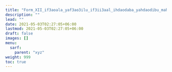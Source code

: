 ```yaml
---
title: "Form_XII_if3aoala_yaf3ao3ilu_if3ii3aal_ihdaodaba_yahdaodibu_mahmuz_lam"
description: ""
lead: ""
date: 2021-05-03T02:27:05+06:00
lastmod: 2021-05-03T02:27:05+06:00
draft: false
images: []
menu: 
  sarf:
    parent: "xyz"
weight: 999
toc: true
---
```



